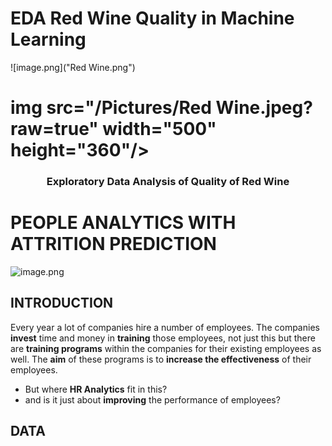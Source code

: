 # EDA Red Wine Quality in Machine Learning
![image.png]("Red Wine.png")

# img src="/Pictures/Red Wine.jpeg?raw=true" width="500" height="360"/>
<h3 align="center"><font-size="20">Exploratory Data Analysis of Quality of Red Wine</h3></font>

# PEOPLE ANALYTICS WITH ATTRITION PREDICTION
![image.png](images/HRTalent.png)

## INTRODUCTION
Every year a lot of companies hire a number of employees. The companies __invest__ time and money in __training__ those employees, not just this but there are __training programs__ within the companies for their existing employees as well. The __aim__ of these programs is to __increase the effectiveness__ of their employees. 
- But where __HR Analytics__ fit in this? 
- and is it just about __improving__ the performance of employees?

## DATA
